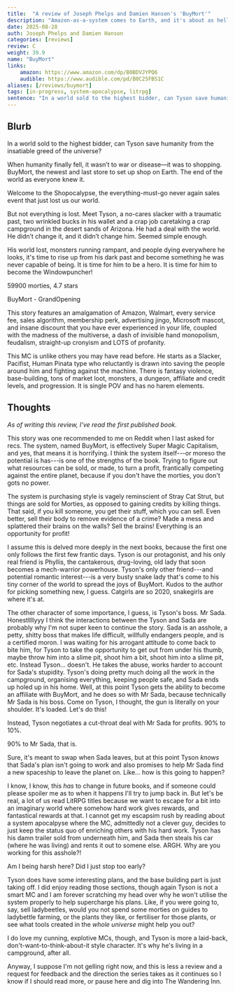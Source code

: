 ```yaml
---
title:  "A review of Joseph Phelps and Damien Hanson's 'BuyMort'"
description: "Amazon-as-a-system comes to Earth, and it's about as hellish as you can imagine."
date: 2025-08-28
auth: Joseph Phelps and Damien Hanson
categories: [reviews]
review: C
weight: 39.9
name: "BuyMort"
links:
    amazon: https://www.amazon.com/dp/B0BDVJYPQ6
    audible: https://www.audible.com/pd/B0C25FBS1C
aliases: [/reviews/buymort]
tags: [in-progress, system-apocalypse, litrpg]
sentence: "In a world sold to the highest bidder, can Tyson save humanity from the insatiable greed of the universe?"
---
```



## Blurb

In a world sold to the highest bidder, can Tyson save humanity from the insatiable greed of the universe?

When humanity finally fell, it wasn’t to war or disease—it was to shopping. BuyMort, the newest and last store to set up shop on Earth. The end of the world as everyone knew it.

Welcome to the Shopocalypse, the everything-must-go never again sales event that just lost us our world.

But not everything is lost. Meet Tyson, a no-cares slacker with a traumatic past, two wrinkled bucks in his wallet and a crap job caretaking a crap campground in the desert sands of Arizona. He had a deal with the world. He didn’t change it, and it didn’t change him. Seemed simple enough.

His world lost, monsters running rampant, and people dying everywhere he looks, it's time to rise up from his dark past and become something he was never capable of being. It is time for him to be a hero. It is time for him to become the Windowpuncher!

59900 morties, 4.7 stars

BuyMort - GrandOpening

This story features an amalgamation of Amazon, Walmart, every service fee, sales algorithm, membership perk, advertising jingo, Microsoft mascot, and insane discount that you have ever experienced in your life, coupled with the madness of the multiverse, a dash of invisible hand monopolism, feudalism, straight-up cronyism and LOTS of profanity.

This MC is unlike others you may have read before. He starts as a Slacker, Pacifist, Human Pinata type who reluctantly is drawn into saving the people around him and fighting against the machine. There is fantasy violence, base-building, tons of market loot, monsters, a dungeon, affiliate and credit levels, and progression. It is single POV and has no harem elements.


## Thoughts

*As of writing this review, I've read the first published book.*

This story was one recommended to me on Reddit when I last asked for recs. The system, named BuyMort, is effectively Super Magic Capitalism, and yes, that means it is horrifying. I think the system itself---or moreso the potential is has---is one of the strengths of the book. Trying to figure out what resources can be sold, or made, to turn a profit, frantically competing against the entire planet, because if you don't have the morties, you don't gots no power.

The system is purchasing style is vagely reminscient of Stray Cat Strut, but things are sold for Morties, as opposed to gaining credits by killing things. That said, if you kill someone, you get their stuff, which you can sell. Even better, sell their body to remove evidence of a crime? Made a mess and splattered their brains on the walls? Sell the brains! Everything is an opportunity for profit!

I assume this is delved more deeply in the next books, because the first one only follows the first few frantic days. Tyson is our protagonist, and his only real friend is Phyllis, the cantakerous, drug-loving, old lady that soon becomes a mech-warrior powerhouse. Tyson's only other friend---and potential romantic interest---is a very busty snake lady that's come to his tiny corner of the world to spread the joys of BuyMort. Kudos to the author for picking something new, I guess. Catgirls are so 2020, snakegirls are where it's at.

The other character of some importance, I guess, is Tyson's boss. Mr Sada. Honestllllyyy I think the interactions between the Tyson and Sada are probably why I'm not super keen to continue the story. Sada is an asshole, a petty, shitty boss that makes life difficult, willfully endangers people, and is a certified moron. I was waiting for his arrogant attitude to come back to bite him, for Tyson to take the opportunity to get out from under his thumb, maybe throw him into a slime pit, shoot him a bit, shoot him into a slime pit, etc. Instead Tyson... doesn't. He takes the abuse, works harder to account for Sada's stupidity. Tyson's doing pretty much doing all the work in the campground, organising everything, keeping people safe, and Sada ends up holed up in his home. Well, at this point Tyson gets the ability to become an affiliate with BuyMort, and he does so with Mr Sada, because technically Mr Sada is his boss. Come on Tyson, I thought, the gun is literally on your shoulder. It's loaded. Let's do this!

Instead, Tyson negotiates a cut-throat deal with Mr Sada for profits. 90% to 10%.

90% to Mr Sada, that is.

Sure, it's meant to swap when Sada leaves, but at this point Tyson *knows* that Sada's plan isn't going to work and also promises to help Mr Sada find a new spaceship to leave the planet on. Like... how is this going to happen?

I know, I know, this *has* to change in future books, and if someone could please spoiler me as to when it happens I'll try to jump back in. But let's be real, a lot of us read LitRPG titles because we want to escape for a bit into an imaginary world where somehow hard work gives rewards, and fantastical rewards at that. I cannot get my escapsim rush by reading about a system apocalpyse where the MC, admittedly not a clever guy, decides to just keep the status quo of enriching others with his hard work. Tyson has his damn trailer sold from underneath him, and Sada then steals his car (where he was living) and rents it out to somene else. ARGH. Why are you working for this asshole?!

Am I being harsh here? Did I just stop too early?

Tyson does have some interesting plans, and the base building part is just taking off. I did enjoy reading those sections, though again Tyson is not a smart MC and I am forever scratching my head over why he won't utilise the system properly to help supercharge his plans. Like, if you were going to, say, sell ladybeetles, would you not spend some morties on guides to ladybettle farming, or the plants they like, or fertiliser for those plants, or see what tools created in the *whole universe* might help you out?

I do love my cunning, explotive MCs, though, and Tyson is more a laid-back, don't-want-to-think-about-it style character. It's why he's living in a campground, after all.

Anyway, I suppose I'm not gelling right now, and this is less a review and a request for feedback and the direction the series takes as it continues so I know if I should read more, or pause here and dig into The Wandering Inn.